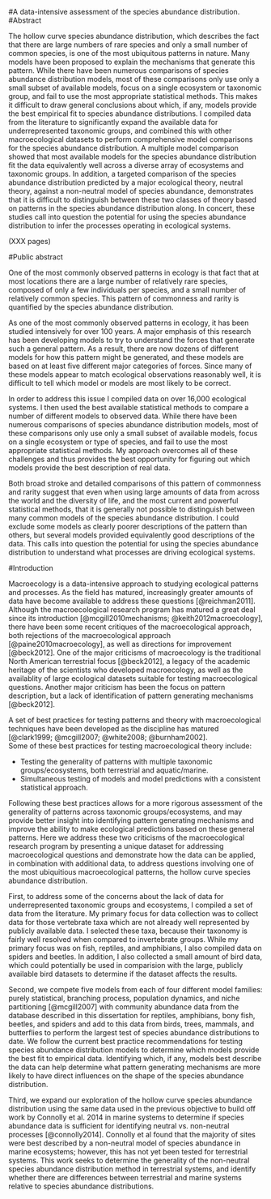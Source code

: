 #A data-intensive assessment of the species abundance distribution.
#Abstract
<!-- 350 words or less, no subheading, citations, drawings, diagrams, tables, or abbreviations.  Include total number of pages in the paper (including preliminary pages and appendices) in parentheses at the end, do not use boldface on the abstract title, see sample in Appendix A of grad school Pub Guide.-->
The hollow curve species abundance distribution, which describes the fact that there are large numbers of rare species and only a small number of common species, is one of the most ubiquitous patterns in nature. Many models have been proposed to explain the mechanisms that generate this pattern. While there have been numerous comparisons of species abundance distribution models, most of these comparisons only use only a small subset of available models, focus on a single ecosystem or taxonomic group, and fail to use the most appropriate statistical methods. This makes it difficult to draw general conclusions about which, if any, models provide the best empirical fit to species abundance distributions. I compiled data from the literature to significantly expand the available data for underrepresented taxonomic groups, and combined this with other macroecological datasets to perform comprehensive model comparisons for the species abundance distribution. A multiple model comparison showed that most available models for the species abundance distribution fit the data equivalently well across a diverse array of ecosystems and taxonomic groups. In addition, a targeted comparison of the species abundance distribution predicted by a major ecological theory, neutral theory, against a non-neutral model of species abundance, demonstrates that it is difficult to distinguish between these two classes of theory based on patterns in the species abundance distribution along. In concert, these studies call into question the potential for using the species abundance distribution to infer the processes operating in ecological systems.

(XXX pages)

#Public abstract
<!-- One page, written in the style of an executive summary, whatever that means.  Explains in common language the research objective and societal benefits, see Appendix A -->
One of the most commonly observed patterns in ecology is that fact that at most locations there are a large number of relatively rare species, composed of only a few individuals per species, and a small number of relatively common species. This pattern of commonness and rarity is quantified by the species abundance distribution.

As one of the most commonly observed patterns in ecology, it has been studied intensively for over 100 years. A major emphasis of this research has been developing models to try to understand the forces that generate such a general pattern. As a result, there are now dozens of different models for how this pattern might be generated, and these models are based on at least five different major categories of forces. Since many of these models appear to match ecological observations reasonably well, it is difficult to tell which model or models are most likely to be correct.

In order to address this issue I compiled data on over 16,000 ecological systems. I then used the best available statistical methods to compare a number of different models to observed data. While there have been numerous comparisons of species abundance distribution models, most of these comparisons only use only a small subset of available models, focus on a single ecosystem or type of species, and fail to use the most appropriate statistical methods. My approach overcomes all of these challenges and thus provides the best opportunity for figuring out which models provide the best description of real data.

Both broad stroke and detailed comparisons of this pattern of commonness and rarity suggest that even when using large amounts of data from across the world and the diversity of life, and the most current and powerful statistical methods, that it is generally not possible to distinguish between many common models of the species abundance distribution. I could exclude some models as clearly poorer descriptions of the pattern than others, but several models provided equivalently good descriptions of the data. This calls into question the potential for using the species abundance distribution to understand what processes are driving ecological systems.

#Introduction
<!--Overarching introduction that ties all three chapters together -->
Macroecology is a data-intensive approach to studying ecological patterns and processes. As the field has matured, increasingly greater amounts of data have become available to address these questions [@reichman2011].  Although the macroecological research program has matured a great deal since its introduction [@mcgill2010mechanisms; @keith2012macroecology], there have been some recent critiques of the macroecological approach, both rejections of the macroecological approach [@paine2010macroecology], as well as directions for improvement [@beck2012].  One of the major criticisms of macroecology is the traditional North American terrestrial focus [@beck2012], a legacy of the academic heritage of the scientists who developed macroecology, as well as the availablity of large ecological datasets suitable for testing macroecological questions.  Another major criticism has been the focus on pattern description, but a lack of identification of pattern generating mechanisms [@beck2012].   
<!-- cite some of the recent critiques and directional papers -->

A set of best practices for testing patterns and theory with macroecological techniques have been developed as the discipline has matured [@clark1999; @mcgill2007; @white2008; @burnham2002].  
Some of these best practices for testing macroecological theory include: <!--citations-->  

* Testing the generality of patterns with multiple taxonomic groups/ecosystems, both terrestrial and aquatic/marine. 
* Simultaneous testing of models and model predictions with a consistent statistical approach.  

Following these best practices allows for a more rigorous assessment of the generality of patterns across taxonomic groups/ecosystems, and may provide better insight into identifying pattern generating mechanisms and improve the ability to make ecological predictions based on these general patterns. Here we address these two criticisms of the macroecological research program by presenting a unique dataset for addressing macroecological questions and demonstrate how the data can be applied, in combination with additional data, to address questions involving one of the most ubiquitious macroecological patterns, the hollow curve species abundance distribution. 


First, to address some of the concerns about the lack of data for underrepresented taxonomic groups and ecosystems, I compiled a set of data from the literature.  My primary focus for data collection was to collect data for those vertebrate taxa which are not already well represented by publicly available data.  I selected these taxa, because their taxonomy is fairly well resolved when compared to invertebrate groups.  While my primary focus was on fish, reptiles, and amphibians, I also compiled data on spiders and beetles.  In addition, I also collected a small amount of bird data, which could potentially be used in comparision with the large, publicly available bird datasets to determine if the dataset affects the results.

Second,  we compete five models from each of four different model families: purely statistical, branching process, population dynamics, and niche partitioning [@mcgill2007] with community abundance data from the database described in this dissertation for reptiles, amphibians, bony fish, beetles, and spiders and add to this data from birds, trees, mammals, and butterflies to perform the largest test of species abundance distributions to date.  We follow the current best practice recommendations for testing species abundance distribution models to determine which models provide the best fit to empirical data.  Identifying which, if any, models best describe the data can help determine what pattern generating mechanisms are more likely to have direct influences on the shape of the species abundance distribution.

Third, we expand our exploration of the hollow curve species abundance distribution using the same data used in the previous objective to build off work by Connolly et al. 2014 in marine systems to determine if species abundance data is sufficient for identifying neutral vs. non-neutral processes [@connolly2014].  Connolly et al found that the majority of sites were best described by a non-neutral model of species abundance in marine ecosystems; however, this has not yet been tested for terrestrial systems.  This work seeks to determine the generality of the non-neutral species abundance distribution method in terrestrial systems, and identify whether there are differences between terrestrial and marine systems relative to species abundance distributions. 


